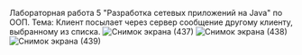 Лабораторная работа 5 "Разработка сетевых приложений на Java" по ООП.
Тема: Клиент посылает через сервер сообщение другому клиенту, выбранному из списка.
![Снимок экрана (437)](https://github.com/Forestjaba/OOP_Lab5/assets/125629240/f4be8373-9465-4cd0-bc2e-8a60676d9d00)
![Снимок экрана (438)](https://github.com/Forestjaba/OOP_Lab5/assets/125629240/de663c34-c649-4924-8f41-f1ecb895d5e0)
![Снимок экрана (439)](https://github.com/Forestjaba/OOP_Lab5/assets/125629240/91252a34-f551-4bce-9177-211be68a4617)
